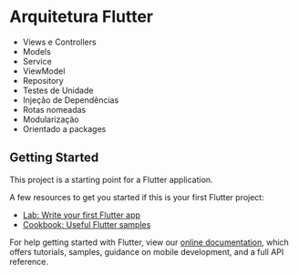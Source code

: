 # Arquitetura Flutter

- Views e Controllers
- Models
- Service
- ViewModel
- Repository
- Testes de Unidade
- Injeção de Dependências
- Rotas nomeadas
- Modularização
- Orientado a packages

## Getting Started

This project is a starting point for a Flutter application.

A few resources to get you started if this is your first Flutter project:

- [Lab: Write your first Flutter app](https://flutter.dev/docs/get-started/codelab)
- [Cookbook: Useful Flutter samples](https://flutter.dev/docs/cookbook)

For help getting started with Flutter, view our
[online documentation](https://flutter.dev/docs), which offers tutorials,
samples, guidance on mobile development, and a full API reference.
